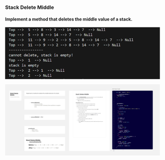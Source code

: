 ### Stack Delete Middle

#### Implement a method that deletes the middle value of a stack.

![Stack delete middle app.js](./output.png)

[![Stack delete middle Whiteboard](./board.jpg)](https://miro.com/app/board/uXjVJ-h0gt4=/?share_link_id=479289121254)
